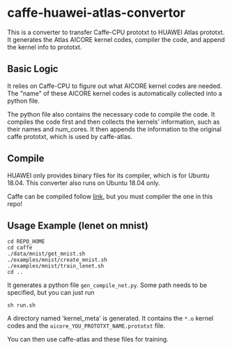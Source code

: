 # caffe-huawei-atlas-convertor

This is a converter to transfer Caffe-CPU prototxt to HUAWEI Atlas prototxt. It generates the Atlas AICORE kernel codes, compiler the code, and append the kernel info to prototxt.

## Basic Logic

It relies on Caffe-CPU to figure out what AICORE kernel codes are needed. The "name" of these AICORE kernel codes is automatically collected into a python file.

The python file also contains the necessary code to compile the code. It compiles the code first and then collects the kernels' information, such as their names and num_cores. It then appends the information to the original caffe prototxt, which is used by caffe-atlas.

## Compile

HUAWEI only provides binary files for its compiler, which is for Ubuntu 18.04. This converter also runs on Ubuntu 18.04 only.

Caffe can be compiled follow [link](https://caffe.berkeleyvision.org/install_apt.html), but you must compiler the one in this repo!


## Usage Example (lenet on mnist)

```
cd REPO_HOME
cd caffe
./data/mnist/get_mnist.sh
./examples/mnist/create_mnist.sh
./examples/mnist/train_lenet.sh
cd ..
```

It generates a python file `gen_compile_net.py`. Some path needs to be specified, but you can just run
```
sh run.sh
```

A directory named 'kernel_meta' is generated. It contains the `*.o` kernel codes and the `aicore_YOU_PROTOTXT_NAME.prototxt` file.

You can then use caffe-atlas and these files for training. 




